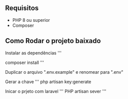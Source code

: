 ## Requisitos 

* PHP 8 ou superior 
* Composer

## Como Rodar o projeto baixado 
Instalar as dependências
'''

composer install
'''

Duplicar o arquivo ".env.example" e renomear para ".env"

Gerar a chave
'''
php artisan key:generate


Inicar o prjeto com laravel 
'''
PHP artisan sever
'''